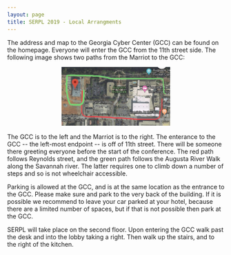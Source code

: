 ```yaml
---
layout: page
title: SERPL 2019 - Local Arrangments
---
```


The address and map to the Georgia Cyber Center (GCC) can be found on the homepage.  Everyone will enter the GCC from the 11th street side.  The following image shows two paths from the Marriot to the GCC:


<center><img width="50%" src="images/paths-to-gcc.jpg"></center>

The GCC is to the left and the Marriot is to the right.   The enterance to the GCC -- the left-most endpoint -- is off of 11th street. There will be someone there greeting everyone before the start of the conference.    The red path follows Reynolds street, and the green path follows the Augusta River Walk along the Savannah river.  The latter requires one to climb down a number of steps and so is not wheelchair accessible.

Parking is allowed at the GCC, and is at the same location as the entrance to the GCC. Please make sure and park to the very back of the building.  If it is possible we recommend to leave your car parked at your hotel, because there are a limited number of spaces, but if that is not possible then park at the GCC.

SERPL will take place on the second floor.  Upon entering the GCC walk past the desk and into the lobby taking a right.  Then walk up the stairs, and to the right of the kitchen.  